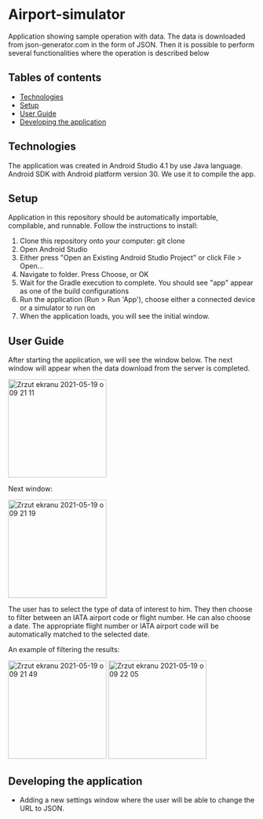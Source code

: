 # Airport-simulator
Application showing sample operation with data. The data is downloaded from json-generator.com in the form of JSON. Then it is possible to perform several functionalities where the operation is described below 

## Tables of contents
* [Technologies](#technologies)
* [Setup](#setup)
* [User Guide](#user-guide)
* [Developing the application](#developping-the-application)

## Technologies 
The application was created in Android Studio 4.1 by use Java language. Android SDK with Android platform version 30. We use it to compile the app.

## Setup 
Application in this repository should be automatically importable, compilable, and runnable. Follow the instructions to install:
1. Clone this repository onto your computer: git clone 
2. Open Android Studio
3. Either press "Open an Existing Android Studio Project" or click File > Open...
4. Navigate to folder. Press Choose, or OK
5. Wait for the Gradle execution to complete. You should see "app" appear as one of the build configurations
6. Run the application (Run > Run 'App'), choose either a connected device or a simulator to run on
7. When the application loads, you will see the initial window. 

## User Guide 
After starting the application, we will see the window below. The next window will appear when the data download from the server is completed.

<img width="200" alt="Zrzut ekranu 2021-05-19 o 09 21 11" src="https://user-images.githubusercontent.com/48731610/118779206-1c517f00-b88b-11eb-9e69-fade9772d024.png">

Next window:

<img width="200" alt="Zrzut ekranu 2021-05-19 o 09 21 19" src="https://user-images.githubusercontent.com/48731610/118779231-22dff680-b88b-11eb-9ac3-254e5cdf0617.png">

The user has to select the type of data of interest to him. They then choose to filter between an IATA airport code or flight number. He can also choose a date. The appropriate flight number or  IATA airport code will be automatically matched to the selected date.

An example of filtering the results:

<img width="200" alt="Zrzut ekranu 2021-05-19 o 09 21 49" src="https://user-images.githubusercontent.com/48731610/118779263-296e6e00-b88b-11eb-9e0c-f22d2bdcd52b.png">

<img width="200" alt="Zrzut ekranu 2021-05-19 o 09 22 05" src="https://user-images.githubusercontent.com/48731610/118779289-30957c00-b88b-11eb-8df7-e331e52952f2.png">

## Developing the application

 - Adding a new settings window where the user will be able to change the URL to JSON.


